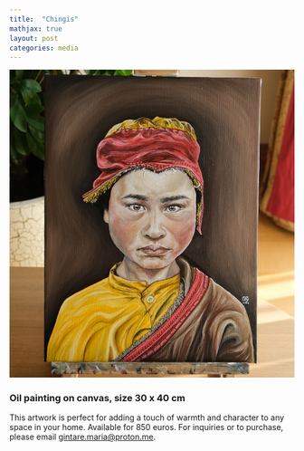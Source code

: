 ```yaml
---
title:  "Chingis"
mathjax: true
layout: post
categories: media
---
```


![Chingis](DSCF8535-2.jpg)

### Oil painting on canvas, size 30 x 40 cm

This artwork is perfect for adding a touch of warmth and character to any space in your home. Available for 850 euros. For inquiries or to purchase, please email gintare.maria@proton.me.
